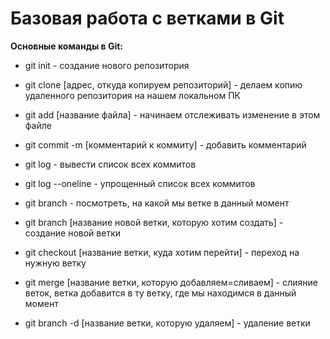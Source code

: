 # Базовая работа с ветками в Git

**Основные команды в Git:**

* git init - создание нового репозитория

* git clone [адрес, откуда копируем репозиторий] - делаем копию удаленного репозитория на нашем локальном ПК

* git add [название файла] - начинаем отслеживать изменение в этом файле

* git commit -m [комментарий к коммиту] - добавить комментарий 

* git log - вывести список всех коммитов

* git log --oneline - упрощенный список всех коммитов

* git branch - посмотреть, на какой мы ветке в данный момент

* git branch [название новой ветки, которую хотим создать] - создание новой ветки

* git checkout [название ветки, куда хотим перейти] - переход на нужную ветку

* git merge [название ветки, которую добавляем=сливаем] - слияние веток, ветка добавится в ту ветку, где мы находимся в данный момент

* git branch -d [название ветки, которую удаляем] - удаление ветки

